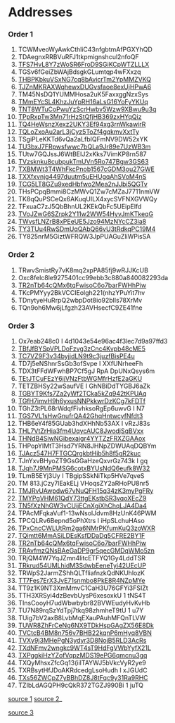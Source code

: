 # Addresses 

### Order 1
1. TCWMveoWyAwkCthliC43nfgbtmAfPGXYhQD
2. TDAegnxRRBVuRFJ1tkpmignshcul2nfoQF
3. [TFS7HvL8Y7zWoSR6FroD9SGiKCpWTZLLLX](https://tronscan.org/#/address/TFS7HvL8Y7zWoSR6FroD9SGiKCpWTZLLLX)
4. TGSv6fGeiZbWAjBdsgkGLumtqp4wFXxzq
5. [THBPKbkuVSxNG7cq8bAvicrTm2YpMMZVKQ](https://tronscan.org/#/address/THBPKbkuVSxNG7cq8bAvicrTm2YpMMZVKQ)
6. [TJZnMKRAXWqhewxDUGvsfaoe8exUjHPwA6](https://tronscan.org/#/address/TJZnMKRAXWqhewxDUGvsfaoe8exUjHPwA6)
7. TM45NsDQ1YUMMHosa2uK5FaxxggNzxSys
8. [TMmEYcSL4KhzJuYpRH16aLsG16YoFyYKUq](https://tronscan.org/#/address/TMmEYcSL4KhzJuYpRH16aLsG16YoFyYKUq)
9. [TNT8WTuCoPwuYzScrHwbv5Wzw9XBwu9u3q](https://tronscan.org/#/address/TNT8WTuCoPwuYzScrHwbv5Wzw9XBwu9u3q)
10. [TPpRxpTw3Mn71rHzStQfjHB369zxHYqQiz](https://tronscan.org/#/address/TPpRxpTw3Mn71rHzStQfjHB369zxHYqQiz)
11. [TQ4HeWsnzXexz2UKY3Ef94xg3rnWkawirR](https://tronscan.org/#/address/TQ4HeWsnzXexz2UKY3Ef94xg3rnWkawirR)
12. [TQLoZxoAu2arL3jCyz5ToZf4gqkmvXxtTy](https://tronscan.org/#/address/TQLoZxoAu2arL3jCyz5ToZf4gqkmvXxtTy)
13. TSgiPLeKKTd6vQa2aLfbIQFmNV9DW52xYK
14. [TU3bxJ7FRpwsfwwc7bQLa9Jr89e7UzWB3m](https://tronscan.org/#/address/TU3bxJ7FRpwsfwwc7bQLa9Jr89e7UzWB3m)
15. TUtw7GQJssJ6WtBEIJ2xKks7VimKP8rn587
16. [TVzsknku8cubpukTmUVn5Ro747Bgw3GS63](https://tronscan.org/#/address/TVzsknku8cubpukTmUVn5Ro747Bgw3GS63)
17. [TXBMWt3T4WhFkcPnob1567cGDM3ou27GWE](https://tronscan.org/#/address/TXBMWt3T4WhFkcPnob1567cGDM3ou27GWE)
18. [TXXfxvnjg4497duutm5uEHUgqAhSVoM4nS](https://tronscan.org/#/address/TXXfxvnjg4497duutm5uEHUgqAhSVoM4nS)
19. [TCG5LT8GZu9xedHbfwo2Mea2nJJbi5QGTv](https://tronscan.org/#/address/TCG5LT8GZu9xedHbfwo2Mea2nJJbi5QGTv)
20. THsPCpqBmmi8CzMWvQ1Zw7cMZaJ7711nmVW
21. TK8qQuPSCeQx6AKuqUILX4xycSVFNXGVWQy
22. TFxuaC7zJ5QbBhnUL2KEkQbFc5UEipElfd
23. [TVoJZwG6SZrpk2Y11w2WW54HyvJmKTkeqG](https://tronscan.org/#/address/TVoJZwG6SZrpk2Y11w2WW54HyvJmKTkeqG)
24. [TWvsfLNZrB8xPEeUE5Jzo94MzNYcCZ3ia8](https://tronscan.org/#/address/TWvsfLNZrB8xPEeUE5Jzo94MzNYcCZ3ia8)
25. [TY3TUu4RwSDmUqQAbQ66vU3tRdkqPC19M4](https://tronscan.org/#/address/TY3TUu4RwSDmUqQAbQ66vU3tRdkqPC19M4)
26. TY825nrM5GiztWFRQW3JpPUAGuZliWPisSA

### Order 2
1. TRwvSmistRy7vK8mq2xpPA85fj9wRJJKcUB
2. Oxc8felc8le9275401cc99ebb3c880a840082293da
3. [TR2nTb64cQMx6tqFwisoC6o7barFWHhPiw](https://tronscan.org/#/address/TR2nTb64cQMx6tqFwisoC6o7barFWHhPiw)
4. TKcPMYyy2BkVCCIEolgh221(nhzYPuYit7hv
5. TDnytyeHuRrpQ2wbpDot8io92bIls78XrMv
6. TQn9oh6Mw6jLfgzh23AVHsecfC9ZE41fne

### Order 3
1. Ox7eab248c0 I 4d1043e54e96ac4f3lec7d9a97ffd3 
2. [TBfJfBYSpVPLDoFzvg3zCnc4Kvpb48cME5](https://tronscan.org/#/address/TBfJfBYSpVPLDoFzvg3zCnc4Kvpb48cME5)
3. [TC7VZ9F3v34byjjdLN9t9c3juzfBisPE4u](https://tronscan.org/#/address/TC7VZ9F3v34byjjdLN9t9c3juzfBisPE4u)
4. TD7j5eNShnrSsGb3ofSvpe I XXfUNrheeFh
5. TDX3tFFdWFwhBP7Cf5gJ RpA DpUNxQsys6m
6. [TEtJTCuFEzY6jjVNzFtbWGMfrHzfE2aGKU](https://tronscan.org/#/address/TEtJTCuFEzY6jjVNzFtbWGMfrHzfE2aGKU)
7. TETZBHSy22wSaufVE I GhNBiDdTYGBJ6aZk
8. [TGBYT9Kfs7Za2yWf2TCka5kZq942tKPUAq](https://tronscan.org/#/address/TGBYT9Kfs7Za2yWf2TCka5kZq942tKPUAq)
9. [TGfH7imvH9h6yxusNNPkkwrDzKCg7kFDTf](https://tronscan.org/#/address/TGfH7imvH9h6yxusNNPkkwrDzKCg7kFDTf)
10. TGhZ3tPL68rWdqfFivhksoRgEp6uwvG I N7
11. [TGS7VL1sHwGnufrQA42GhqHntwcyfNfdt3](https://tronscan.org/#/address/TGS7VL1sHwGnufrQA42GhqHntwcyfNfdt3)
12. THB6eY4f85GUab3hdXHhNb53AX I vRzJ83s
13. [THL7VtZrHia3fm4UqycAUC8JwodjSqBVxx](https://tronscan.org/#/address/THL7VtZrHia3fm4UqycAUC8JwodjSqBVxx)
14. [THNdB4SiwNGibexaigr4YYTZzFRXZGAAox](https://tronscan.org/#/address/THNdB4SiwNGibexaigr4YYTZzFRXZGAAox)
15. THPopYIMtT3Hsd7YRN8JHNpZDWUAqDQBYm
16. [TJAcz547H7FTGCQrgkbtHib5h8f5gR2kuc](https://tronscan.org/#/address/TJAcz547H7FTGCQrgkbtHib5h8f5gR2kuc)
17. TJnYxvBHyoZT9GsGGaHzeQxvrGz743k I gq
18. [TJqh7J9MnPMSG6cotxBYUsNdQ6eufk8W32](https://tronscan.org/#/address/TJqh7J9MnPMSG6cotxBYUsNdQ6eufk8W32)
19. TLmB5EYj3Uy I TBgipSSkNiTkp5HVe7qveS
20. TM 813.jCzy7lEakELj VHoqsZY2aRHoPU8nr5
21. [TMJRvUAwpdw67vNuQFH15q34zK3myPgFRy](https://tronscan.org/#/address/TMJRvUAwpdw67vNuQFH15q34zK3myPgFRy)
22. [TMYPgVHM61QdY73ttgEKstbSR3vqoXEcZ9](https://tronscan.org/#/address/TMYPgVHM61QdY73ttgEKstbSR3vqoXEcZ9)
23. [TN5fXzNhGW3vCUijECnXgiXhChqLJA4Da4](https://tronscan.org/#/address/TN5fXzNhGW3vCUijECnXgiXhChqLJA4Da4)
24. TPAcMFqkaVuf1-13wNsolJdvm8HzUnK46PWM
25. TPCQLRv6Bepnd5oPhXtrs l iHpSLchuHAso
26. [TPxCncCWLUtRm2ga6NMrPKfumKuQ3zoWXR](https://tronscan.org/#/address/TPxCncCWLUtRm2ga6NMrPKfumKuQ3zoWXR)
27. [TQimtt6MmASiLDEsKsfDDaDq5CFRE2BY1F](https://tronscan.org/#/address/TQimtt6MmASiLDEsKsfDDaDq5CFRE2BY1F)
28. [TR2nTb64cQMx6tqFwisoC6o7barFWHhPiw](https://tronscan.org/#/address/TR2nTb64cQMx6tqFwisoC6o7barFWHhPiw)
29. [TRAvfmzQNsBAeGaDP9gr5qecGMDqWMo5zn](https://tronscan.org/#/address/TRAvfmzQNsBAeGaDP9gr5qecGMDqWMo5zn)
30. TRjQM4W7YqJZmn4litcETFYQ1Gy4LddTSR
31. [TRkrud54UMLhidM3SdwbEeneTyi42UEcUP](https://tronscan.org/#/address/TRkrud54UMLhidM3SdwbEeneTyi42UEcUP)
32. TRWpS2JarmZShhQLTfliafnzkQdNKUhlozK
33. [TT7Fes7ErX3JvE71snmbo8PkE8R4NZpMYe](https://tronscan.org/#/address/TT7Fes7ErX3JvE71snmbo8PkE8R4NZpMYe)
34. TT9z1K9NT3XmMmvC1CaH3U76GFYi3FSIZt
35. TTH3XRSyi4dzBevbUysP6xesoxkU 1 tNS4T
36. TInsCooyH7udWbwbybr82BVWEudyHvKvHb
37. TU7N89rqSzYdTpj7tkq98zhmheT9tU 1 u7Y
38. TUig7bV2axB8LvbMqEXauPAuhMFQnTLVW
39. [TUWR8ZhFrCeNg6NX9TDkHspGAgZX56E8Dk](https://tronscan.org/#/address/TUWR8ZhFrCeNg6NX9TDkHspGAgZX56E8Dk)
40. [TVCtcB4BM8n756v7BHB22kqnP6mHyq8VBN](https://tronscan.org/#/address/TVCtcB4BM8n756v7BHB22kqnP6mHyq8VBN)
41. [TVXy9j3MHePgN3ydyr3D8NojB5RLD3AcRs](https://tronscan.org/#/address/TVXy9j3MHePgN3ydyr3D8NojB5RLD3AcRs)
42. [TXdNFmv2wngkc9WT4sT9HdFgVWbYyfX21L](https://tronscan.org/#/address/TXdNFmv2wngkc9WT4sT9HdFgVWbYyfX21L)
43. [TXPggkiHzYZofVqpzMDS19ePG6qmcnu3gq](https://tronscan.org/#/address/TXPggkiHzYZofVqpzMDS19ePG6qmcnu3gq)
44. TXQyMhsxZfcGq13(iiITAYWJ5bVkcVyR2ye9
45. TXRBsytHfJDoAKRdcedgLsoHudh l xJGUdC
46. [TXs56ZWCpZ7yBBhDZ8J8tFqc9y31Ra9RHC](https://tronscan.org/#/address/TXs56ZWCpZ7yBBhDZ8J8tFqc9y31Ra9RHC)
47. TZIbLdAGQPH9cQkR372TGZJ990Bi 1 juTQ 







[source 1](https://nbctf.mod.gov.il/he/Announcements/Documents/%D7%A6%D7%AA%2034-23.pdf)
[source 2](https://nbctf.mod.gov.il/he/Documents/%d7%a6%d7%95%d7%95%d7%99%20%d7%aa%d7%a4%d7%99%d7%a1%d7%94/%d7%a2%d7%91%d7%a8%d7%99%d7%aa/%d7%a6%d7%aa%2019-23.pdf)_

[source 3](https://nbctf.mod.gov.il/he/Announcements/Documents/%d7%a6%d7%95%20%d7%aa%d7%a4%d7%99%d7%a1%d7%94%20%d7%9e%d7%99%d7%a0%d7%94%d7%9c%d7%99%2015.22.pdf)
